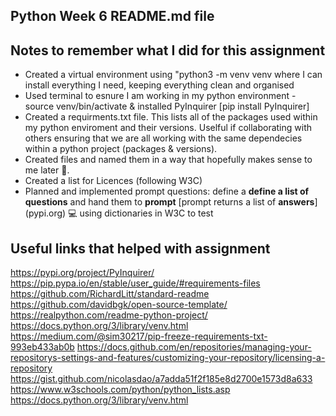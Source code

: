 ## Python Week 6 README.md file


## Notes to remember what I did for this assignment

- Created a virtual environment using "python3 -m venv venv where I can install everything I need, keeping everything clean and organised
- Used terminal to esnure I am working in my python environment - source venv/bin/activate & installed PyInquirer [pip install PyInquirer]
- Created a requirments.txt file.  This lists all of the packages used within my python enviroment and their versions. Uselful if collaborating with others ensuring that we are all working with the same dependecies within a python project (packages & versions).
- Created files and named them in a way that hopefully makes sense to me later 🤔.
- Created a list for Licences (following W3C)
- Planned and implemented prompt questions: define a **define a list of questions** and hand them to **prompt** [prompt returns a list of **answers**] (pypi.org)
    💻 using dictionaries in W3C to test





## Useful links that helped with assignment
https://pypi.org/project/PyInquirer/
https://pip.pypa.io/en/stable/user_guide/#requirements-files 
https://github.com/RichardLitt/standard-readme 
https://github.com/davidbgk/open-source-template/ 
https://realpython.com/readme-python-project/
https://docs.python.org/3/library/venv.html 
https://medium.com/@sim30217/pip-freeze-requirements-txt-993eb433ab0b
https://docs.github.com/en/repositories/managing-your-repositorys-settings-and-features/customizing-your-repository/licensing-a-repository 
https://gist.github.com/nicolasdao/a7adda51f2f185e8d2700e1573d8a633
https://www.w3schools.com/python/python_lists.asp
https://docs.python.org/3/library/venv.html



